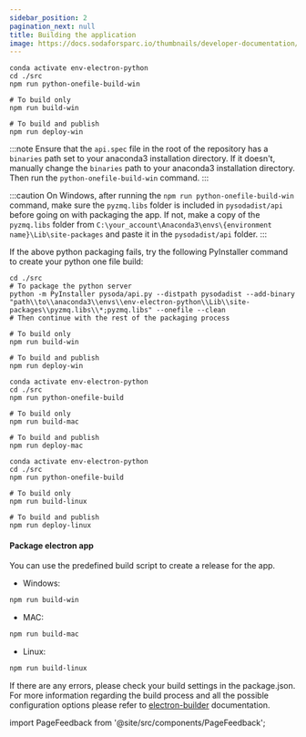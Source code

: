 ```yaml
---
sidebar_position: 2
pagination_next: null
title: Building the application
image: https://docs.sodaforsparc.io/thumbnails/developer-documentation/building-the-application.png
---
```


```shell title="For Windows"
conda activate env-electron-python
cd ./src
npm run python-onefile-build-win

# To build only
npm run build-win

# To build and publish
npm run deploy-win
```

:::note
Ensure that the `api.spec` file in the root of the repository has a `binaries` path set to your anaconda3 installation directory. If it doesn't, manually change the `binaries` path to your anaconda3 installation directory. Then run the `python-onefile-build-win` command. 
:::

:::caution
On Windows, after running the `npm run python-onefile-build-win` command, make sure the `pyzmq.libs` folder is included in `pysodadist/api` before going on with packaging the app. If not, make a copy of the `pyzmq.libs` folder from `C:\your_account\Anaconda3\envs\{environment name}\Lib\site-packages` and paste it in the `pysodadist/api` folder.
:::

If the above python packaging fails, try the following PyInstaller command to create your python one file build:

```shell title="For Windows"
cd ./src
# To package the python server
python -m PyInstaller pysoda/api.py --distpath pysodadist --add-binary "path\\to\\anaconda3\\envs\\env-electron-python\\Lib\\site-packages\\pyzmq.libs\\*;pyzmq.libs" --onefile --clean
# Then continue with the rest of the packaging process

# To build only
npm run build-win

# To build and publish
npm run deploy-win
```

```shell title="For macOS"
conda activate env-electron-python
cd ./src
npm run python-onefile-build 

# To build only
npm run build-mac

# To build and publish
npm run deploy-mac
```

```shell title="For Linux"
conda activate env-electron-python
cd ./src
npm run python-onefile-build 

# To build only
npm run build-linux

# To build and publish
npm run deploy-linux
```

#### Package electron app

You can use the predefined build script to create a release for the app.

- Windows:

```bash
npm run build-win
```

- MAC:

```bash
npm run build-mac
```

- Linux:

```bash
npm run build-linux
```

If there are any errors, please check your build settings in the package.json. For more information regarding the build process and all the possible configuration options please refer to [electron-builder](https://www.electron.build/configuration/configuration) documentation.

import PageFeedback from '@site/src/components/PageFeedback';

<PageFeedback />
